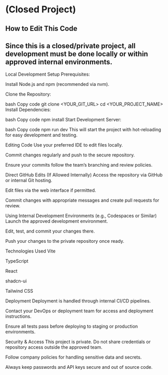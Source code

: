 # (Closed Project)
## How to Edit This Code
## Since this is a closed/private project, all development must be done locally or within approved internal environments.

Local Development Setup
Prerequisites:

Install Node.js and npm (recommended via nvm).

Clone the Repository:

bash
Copy code
git clone <YOUR_GIT_URL>
cd <YOUR_PROJECT_NAME>
Install Dependencies:

bash
Copy code
npm install
Start Development Server:

bash
Copy code
npm run dev
This will start the project with hot-reloading for easy development and testing.

Editing Code
Use your preferred IDE to edit files locally.

Commit changes regularly and push to the secure repository.

Ensure your commits follow the team’s branching and review policies.

Direct GitHub Edits (If Allowed Internally)
Access the repository via GitHub or internal Git hosting.

Edit files via the web interface if permitted.

Commit changes with appropriate messages and create pull requests for review.

Using Internal Development Environments (e.g., Codespaces or Similar)
Launch the approved development environment.

Edit, test, and commit your changes there.

Push your changes to the private repository once ready.

Technologies Used
Vite

TypeScript

React

shadcn-ui

Tailwind CSS

Deployment
Deployment is handled through internal CI/CD pipelines.

Contact your DevOps or deployment team for access and deployment instructions.

Ensure all tests pass before deploying to staging or production environments.

Security & Access
This project is private. Do not share credentials or repository access outside the approved team.

Follow company policies for handling sensitive data and secrets.

Always keep passwords and API keys secure and out of source code.
